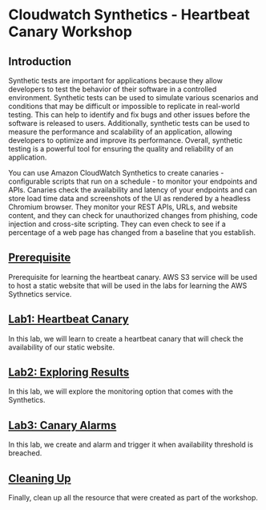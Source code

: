 # Cloudwatch Synthetics - Heartbeat Canary Workshop

## Introduction

Synthetic tests are important for applications because they allow developers to test the behavior of their software in a controlled environment. Synthetic tests can be used to simulate various scenarios and conditions that may be difficult or impossible to replicate in real-world testing. This can help to identify and fix bugs and other issues before the software is released to users. Additionally, synthetic tests can be used to measure the performance and scalability of an application, allowing developers to optimize and improve its performance. Overall, synthetic testing is a powerful tool for ensuring the quality and reliability of an application.

You can use Amazon CloudWatch Synthetics to create canaries - configurable scripts that run on a schedule - to monitor your endpoints and APIs. Canaries check the availability and latency of your endpoints and can store load time data and screenshots of the UI as rendered by a headless Chromium browser. They monitor your REST APIs, URLs, and website content, and they can check for unauthorized changes from phishing, code injection and cross-site scripting. They can even check to see if a percentage of a web page has changed from a baseline that you establish.


## [Prerequisite](https://github.com/hseera/aws-observability-workshop/blob/main/cloudwatch/synthetic%20workshop/setup/README.md)
Prerequisite for learning the heartbeat canary. AWS S3 service will be used to host a static website that will be used in the labs for learning the AWS Sythnetics service.
## [Lab1: Heartbeat Canary](https://github.com/hseera/aws-observability-workshop/blob/main/cloudwatch/synthetic%20workshop/canary-heartbeat/README.md)
In this lab, we will learn to create a heartbeat canary that will check the availability of our static website.

## [Lab2: Exploring Results](https://github.com/hseera/aws-observability-workshop/blob/main/cloudwatch/synthetic%20workshop/canary-monitoring/README.md)
In this lab, we will explore the monitoring option that comes with the Synthetics.

## [Lab3: Canary Alarms](https://github.com/hseera/aws-observability-workshop/blob/main/cloudwatch/synthetic%20workshop/canary-alarms/README.md)
In this lab, we create and alarm and trigger it when availability threshold is breached.

## [Cleaning Up](https://github.com/hseera/aws-observability-workshop/blob/main/cloudwatch/synthetic%20workshop/canary-cleanup/README.md)
Finally, clean up all the resource that were created as part of the workshop.
